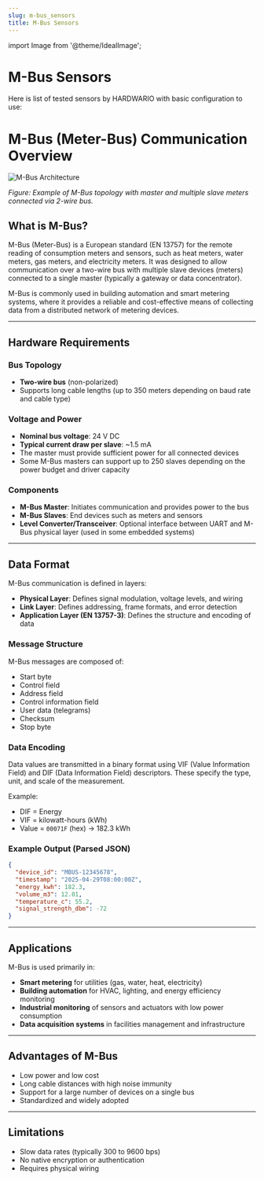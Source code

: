 ```yaml
---
slug: m-bus_sensors
title: M-Bus Sensors
---
```


import Image from '@theme/IdealImage';

# M-Bus Sensors
Here is list of tested sensors by HARDWARIO with basic configuration to use:


# M-Bus (Meter-Bus) Communication Overview

![M-Bus Architecture](https://upload.wikimedia.org/wikipedia/commons/thumb/8/8e/M-Bus_example.svg/800px-M-Bus_example.svg.png)

*Figure: Example of M-Bus topology with master and multiple slave meters connected via 2-wire bus.*

## What is M-Bus?

M-Bus (Meter-Bus) is a European standard (EN 13757) for the remote reading of consumption meters and sensors, such as heat meters, water meters, gas meters, and electricity meters. It was designed to allow communication over a two-wire bus with multiple slave devices (meters) connected to a single master (typically a gateway or data concentrator).

M-Bus is commonly used in building automation and smart metering systems, where it provides a reliable and cost-effective means of collecting data from a distributed network of metering devices.

---

## Hardware Requirements

### Bus Topology
- **Two-wire bus** (non-polarized)
- Supports long cable lengths (up to 350 meters depending on baud rate and cable type)

### Voltage and Power
- **Nominal bus voltage**: 24 V DC
- **Typical current draw per slave**: ~1.5 mA
- The master must provide sufficient power for all connected devices
- Some M-Bus masters can support up to 250 slaves depending on the power budget and driver capacity

### Components
- **M-Bus Master**: Initiates communication and provides power to the bus
- **M-Bus Slaves**: End devices such as meters and sensors
- **Level Converter/Transceiver**: Optional interface between UART and M-Bus physical layer (used in some embedded systems)

---

## Data Format

M-Bus communication is defined in layers:

- **Physical Layer**: Defines signal modulation, voltage levels, and wiring
- **Link Layer**: Defines addressing, frame formats, and error detection
- **Application Layer (EN 13757-3)**: Defines the structure and encoding of data

### Message Structure
M-Bus messages are composed of:
- Start byte
- Control field
- Address field
- Control information field
- User data (telegrams)
- Checksum
- Stop byte

### Data Encoding
Data values are transmitted in a binary format using VIF (Value Information Field) and DIF (Data Information Field) descriptors. These specify the type, unit, and scale of the measurement.

Example:
- DIF = Energy  
- VIF = kilowatt-hours (kWh)  
- Value = `00071F` (hex) → 182.3 kWh

### Example Output (Parsed JSON)
```json
{
  "device_id": "MBUS-12345678",
  "timestamp": "2025-04-29T08:00:00Z",
  "energy_kwh": 182.3,
  "volume_m3": 12.01,
  "temperature_c": 55.2,
  "signal_strength_dbm": -72
}
```

---

## Applications

M-Bus is used primarily in:

- **Smart metering** for utilities (gas, water, heat, electricity)
- **Building automation** for HVAC, lighting, and energy efficiency monitoring
- **Industrial monitoring** of sensors and actuators with low power consumption
- **Data acquisition systems** in facilities management and infrastructure

---

## Advantages of M-Bus

- Low power and low cost
- Long cable distances with high noise immunity
- Support for a large number of devices on a single bus
- Standardized and widely adopted

---

## Limitations

- Slow data rates (typically 300 to 9600 bps)
- No native encryption or authentication
- Requires physical wiring
